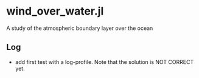 # wind_over_water.jl
A study of the atmospheric boundary layer over the ocean

## Log

- add first test with a log-profile. Note that the solution is NOT CORRECT yet.